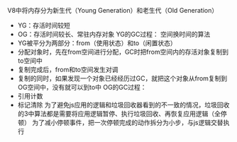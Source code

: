 V8中将内存分为新生代（Young Generation）和老生代（Old Generation）
- YG：存活时间较短
- OG：存活时间较长、常驻内存对象
YG的GC过程：
空间换时间的算法
- YG被平分为两部分：from（使用状态）和to（闲置状态）
- 分配对象时，先在from空间进行分配，GC时把from空间内的存活对象复制到to空间中
- 复制完成后，from和to空间发生对调
- 复制的同时，如果发现一个对象已经经历过GC，就把这个对象从from复制到OG空间中，没有就可以到to中
OG的GC过程：
- 引用计数
- 标记清除
为了避免js应用的逻辑和垃圾回收器看到的不一致的情况，垃圾回收的3中算法都是需要将应用逻辑暂停、执行垃圾回收、再恢复应用逻辑（全停顿）
为了减小停顿事件，把一次停顿完成的动作拆分为小步，与js逻辑交替执行 
